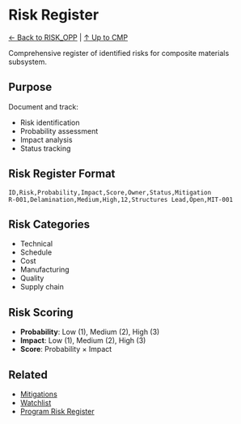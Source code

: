 # Risk Register

[← Back to RISK_OPP](../README.md) | [↑ Up to CMP](../../README.md)

Comprehensive register of identified risks for composite materials subsystem.

## Purpose

Document and track:
- Risk identification
- Probability assessment
- Impact analysis
- Status tracking

## Risk Register Format

```csv
ID,Risk,Probability,Impact,Score,Owner,Status,Mitigation
R-001,Delamination,Medium,High,12,Structures Lead,Open,MIT-001
```

## Risk Categories

- Technical
- Schedule
- Cost
- Manufacturing
- Quality
- Supply chain

## Risk Scoring

- **Probability**: Low (1), Medium (2), High (3)
- **Impact**: Low (1), Medium (2), High (3)
- **Score**: Probability × Impact

## Related

- [Mitigations](../MITIGATIONS/)
- [Watchlist](../WATCHLIST/)
- [Program Risk Register](../../../../../../../../../../../../../../00-PROGRAM/RISK_REGISTER.md)
